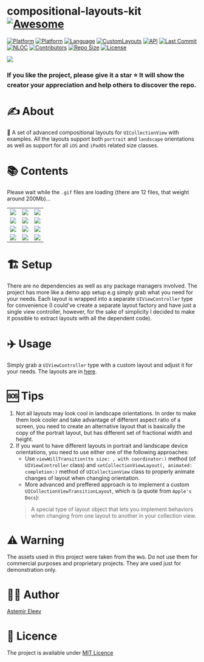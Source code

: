 # compositional-layouts-kit [![Awesome](https://cdn.rawgit.com/sindresorhus/awesome/d7305f38d29fed78fa85652e3a63e154dd8e8829/media/badge.svg)](https://github.com/sindresorhus/awesome)

[![Platform](https://img.shields.io/badge/platform-iOS_13-yellow.svg)]()
[![Platform](https://img.shields.io/badge/platform-iPadOS_13-darkyellow.svg)]()
[![Language](https://img.shields.io/badge/language-Swift_5.3-orange.svg)]()
[![CustomLayouts](https://img.shields.io/badge/custom_layouts-12-orange.svg)]()
[![API](https://img.shields.io/badge/uikit-UICollectionViewCompositionalLayout-red.svg)]()
[![Last Commit](https://img.shields.io/github/last-commit/jvirus/compositional-layouts-kit)]()
[![NLOC](https://img.shields.io/tokei/lines/github/jvirus/compositional-layouts-kit)]()
[![Contributors](https://img.shields.io/github/contributors/jvirus/compositional-layouts-kit)]()
[![Repo Size](https://img.shields.io/github/repo-size/jvirus/compositional-layouts-kit)]()
[![License](https://img.shields.io/badge/license-MIT-blue.svg)]()

![](cover-composlayouts.png)

### If you like the project, please give it a star ⭐ It will show the creator your appreciation and help others to discover the repo.

# ✍️ About
📏 A set of advanced compositional layouts for `UICollectionView` with examples. All the layouts support both `portrait` and `landscape` orientations as well as support for all `iOS` and `iPadOS` related size classes.

# 📚 Contents
Please wait while the `.gif` files are loading (there are 12 files, that weight around 200Mb)...

|  |  |  |
:-------------------------:|:-------------------------:|:-------------------------:
![](assets/waterfall-iphone.gif) | ![](assets/gallery-iphone.gif) | ![](assets/showcasegallery-iphone.gif)
![](assets/mosaic-iphone.gif) | ![](assets/groupgrid-iphone.gif) | ![](assets/mosaicbigredux-iphone.gif)
![](assets/tilegrid-iphone.gif) | ![](assets/mosaicsmallredux-iphone.gif) | ![](assets/orthogonalmagnet-iphone.gif)
![](assets/banergrid-iphone.gif) | ![](assets/portraitgrid-iphone.gif) | ![](assets/verticallycont-iphone.gif) 
   
# 🏗 Setup
There are no dependencies as well as any package managers involved. The project has more like a demo app setup e.g simply grab what you need for your needs. Each layout is wrapped into a separate `UIViewController` type for convenience (I could've create a separate layout factory and have just a single view controller, however, for the sake of simplicity I decided to make it possible to extract layouts with all the dependent code).

# ✈️ Usage
Simply grab a `UIViewController` type with a custom layout and adjust it for your needs. The layouts are in [here](https://github.com/jVirus/compositional-layouts-kit/tree/master/compositional-layouts-kit/Compositional%20Layouts%20VCs).

# 🆘 Tips
1. Not all layouts may look cool in landscape orientations. In order to make them look cooler and take advantage of different aspect ratio of a screen, you need to create an alternative layout that is basically the copy of the portrait layout, but has different set of fractional width and height.
2. If you want to have different layouts in portrait and landscape device orientations, you need to use either one of the following approaches:
   - Use `viewWillTransition(to size: , with coordinator:)` method (of `UIViewController` class) and `setCollectionViewLayout(, animated: completion:)` method of `UICollectionView` class to properly animate changes of layout when changing orientation.
   - More advanced and preffered approach is to implement a custom `UICollectionViewTransitionLayout`, which is (a quote from `Apple's Docs`):
   > A special type of layout object that lets you implement behaviors when changing from one layout to another in your collection view.
   
# ⚠️ Warning 
The assets used in this project were taken from the `Web`. Do not use them for commercial purposes and proprietary projects. They are used just for demonstration only. 

# 👨‍💻 Author 
[Astemir Eleev](https://github.com/jVirus)

# 🔖 Licence 
The project is available under [MIT Licence](https://github.com/jVirus/compositional-layouts-kit/blob/master/LICENSE)
